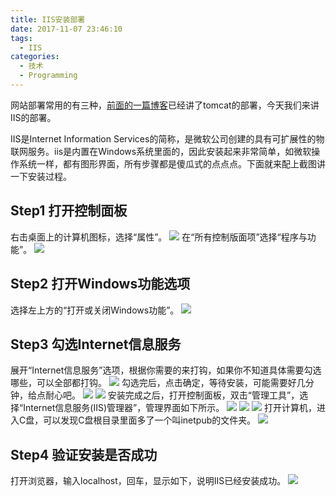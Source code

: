 ```yaml
---
title: IIS安装部署
date: 2017-11-07 23:46:10
tags:
  - IIS
categories:
  - 技术
  - Programming
---
```

网站部署常用的有三种，[前面的一篇博客](https://liangmp.github.io/2017/10/24/Tomcat/)已经讲了tomcat的部署，今天我们来讲IIS的部署。

IIS是Internet Information Services的简称，是微软公司创建的具有可扩展性的物联网服务。iis是内置在Windows系统里面的，因此安装起来非常简单，如微软操作系统一样，都有图形界面，所有步骤都是傻瓜式的点点点。下面就来配上截图讲一下安装过程。<!--more-->

## Step1 打开控制面板
右击桌面上的计算机图标，选择“属性”。
![](iisInstall/1.jpg)
在“所有控制版面项”选择“程序与功能”。
![](iisInstall/2.jpg)

## Step2 打开Windows功能选项
选择左上方的“打开或关闭Windows功能”。
![](iisInstall/3.png)

## Step3 勾选Internet信息服务
展开“Internet信息服务”选项，根据你需要的来打钩，如果你不知道具体需要勾选哪些，可以全部都打钩。
![](iisInstall/4.jpg)
勾选完后，点击确定，等待安装，可能需要好几分钟，给点耐心吧。
![](iisInstall/5.png)
![](iisInstall/6.png)
安装完成之后，打开控制面板，双击“管理工具”，选择“Internet信息服务(IIS)管理器”，管理界面如下所示。
![](iisInstall/7.jpg)
![](iisInstall/8.jpg)
![](iisInstall/9.jpg)
打开计算机，进入C盘，可以发现C盘根目录里面多了一个叫inetpub的文件夹。
![](iisInstall/10.jpg)

## Step4 验证安装是否成功
打开浏览器，输入localhost，回车，显示如下，说明IIS已经安装成功。
![](iisInstall/11.png)